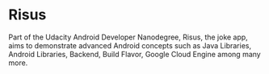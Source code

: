 # Risus
Part of the Udacity Android Developer Nanodegree, Risus, the joke app, aims to demonstrate advanced Android concepts such as Java Libraries, Android Libraries, Backend, Build Flavor, Google Cloud Engine among many more.
